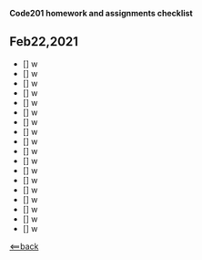 **Code201 homework and assignments checklist**

## **Feb22,2021**

- [] w 
- [] w
- [] w
- [] w
- [] w
- [] w
- [] w
- [] w
- [] w
- [] w
- [] w
- [] w
- [] w
- [] w
- [] w
- [] w
- [] w
- [] w





[<==back](README.md)
